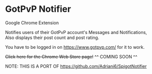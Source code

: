 # GotPvP Notifier
Google Chrome Extension

Notifies users of their GotPvP account's Messages and Notifications,  
Also displays their post count and post rating.

You have to be logged in on https://www.gotpvp.com/ for it to work.

~~Click here for the Chrome Web Store page!~~
^^ COMING SOON ^^


NOTE: THIS IS A PORT OF https://github.com/Adriani6/SpigotNotifier

